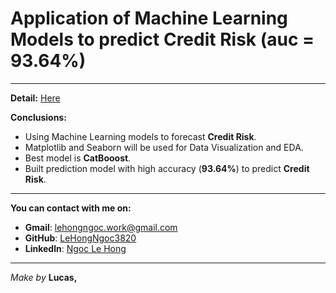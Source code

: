 # Application of Machine Learning Models to predict Credit Risk (auc = 93.64%)
-------
**Detail:** [Here](https://github.com/LeHongNgoc3820/Project_Credit_Risk/blob/main/Forecasting%20Credit%20Risk.ipynb)

**Conclusions:**
+ Using Machine Learning models to forecast **Credit Risk**.
+ Matplotlib and Seaborn will be used for Data Visualization and EDA.
+ Best model is **CatBooost**.
+ Built prediction model with high accuracy (**93.64%**) to predict **Credit Risk**.
______
**You can contact with me on:**
+ **Gmail**: lehongngoc.work@gmail.com
+ **GitHub**: [LeHongNgoc3820](https://github.com/LeHongNgoc3820)
+ **Linkedln**: [Ngoc Le Hong](https://www.linkedin.com/in/ngoc-le-hong-44131b21a/)
_______
_Make by_ **Lucas,** 
